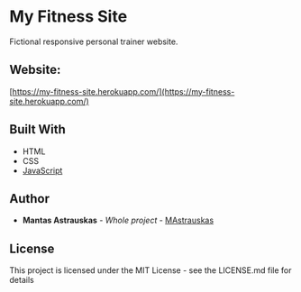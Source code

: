 # My Fitness Site
Fictional responsive personal trainer website.

## Website:
[https://my-fitness-site.herokuapp.com/](https://my-fitness-site.herokuapp.com/)

## Built With

* HTML
* CSS
* [JavaScript](https://javascript.com/)

## Author
* **Mantas Astrauskas** - *Whole project* - [MAstrauskas](https://github.com/MAstrauskas)

## License

This project is licensed under the MIT License - see the LICENSE.md file for details
